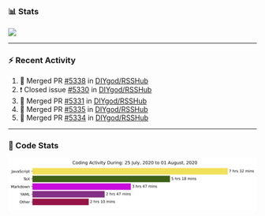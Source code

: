 ### :bar_chart: Stats

<a href="#">
  <img align="center" src="https://github-readme-stats.vercel.app/api?username=henryqw&count_private=true&show_icons=true" />
</a>
<!-- <a href="#">
  <img align="center" src="https://github-readme-stats-git-master.henryqw.vercel.app/api/top-langs/?username=HenryQW&layout=compact" />
</a> -->

---

### :zap: Recent Activity

<!--START_SECTION:activity-->

1. 🎉 Merged PR [#5338](https://github.com//DIYgod/RSSHub/pull/5338) in [DIYgod/RSSHub](https://github.com//DIYgod/RSSHub)
2. ❗️ Closed issue [#5330](https://github.com//DIYgod/RSSHub/issues/5330) in [DIYgod/RSSHub](https://github.com//DIYgod/RSSHub)
3. 🎉 Merged PR [#5331](https://github.com//DIYgod/RSSHub/pull/5331) in [DIYgod/RSSHub](https://github.com//DIYgod/RSSHub)
4. 🎉 Merged PR [#5335](https://github.com//DIYgod/RSSHub/pull/5335) in [DIYgod/RSSHub](https://github.com//DIYgod/RSSHub)
5. 🎉 Merged PR [#5334](https://github.com//DIYgod/RSSHub/pull/5334) in [DIYgod/RSSHub](https://github.com//DIYgod/RSSHub)
<!--END_SECTION:activity-->

---

### :calendar: Code Stats

![WakaTime](https://github.com/HenryQW/HenryQW/blob/master/images/stat.svg)
